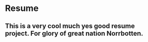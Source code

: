 # Resume

## This is a very cool much yes good resume project. For glory of great nation Norrbotten.
